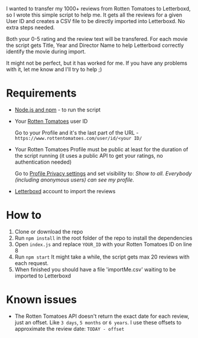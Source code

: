 I wanted to transfer my 1000+ reviews from Rotten Tomatoes to Letterboxd,
so I wrote this simple script to help me. It gets all the reviews for a given
User ID and creates a CSV file to be directly imported into Letterboxd. No extra
steps needed.

Both your 0-5 rating and the review text will be transfered. For each movie the
script gets Title, Year and Director Name to help Letterboxd correctly identify
the movie during import.

It might not be perfect, but it has worked for me. If you have any problems with it,
let me know and I'll try to help ;)

# Requirements

- [Node.js and npm](https://nodejs.org) - to run the script
- Your [Rotten Tomatoes](https://www.rottentomatoes.com) user ID

  Go to your Profile and it's the last part of the URL -
  `https://www.rottentomatoes.com/user/id/<your ID/`

- Your Rotten Tomatoes Profile must be public at least for the duration of the script running
  (it uses a public API to get your ratings, no authentication needed)

  Go to [Profile Privacy settings](https://www.rottentomatoes.com/user/account/profile_preferences/)
  and set visibility to: _Show to all. Everybody (including anonymous users) can see my profile._

- [Letterboxd](https://letterboxd.com) account to import the reviews

# How to

1. Clone or download the repo
2. Run `npm install` in the root folder of the repo to install the dependencies
3. Open `index.js` and replace `YOUR_ID` with your Rotten Tomatoes ID on line 8
4. Run `npm start` It might take a while, the script gets max 20 reviews
   with each request.
5. When finished you should have a file 'importMe.csv' waiting to be imported to
   Letterboxd

# Known issues

- The Rotten Tomatoes API doesn't return the exact date for each review, just an
  offset. Like `3 days`, `5 months` or `6 years`. I use these offsets
  to approximate the review date: `TODAY - offset`
